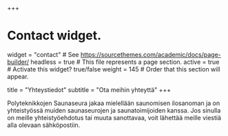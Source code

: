 +++
# Contact widget.
widget = "contact"  # See https://sourcethemes.com/academic/docs/page-builder/
headless = true  # This file represents a page section.
active = true  # Activate this widget? true/false
weight = 145  # Order that this section will appear.

title = "Yhteystiedot"
subtitle = "Ota meihin yhteyttä"
+++

Polyteknikkojen Saunaseura jakaa mielellään saunomisen ilosanoman ja on yhteistyössä muiden saunaseurojen ja saunatoimijoiden kanssa. Jos sinulla on meille yhteistyöehdotus tai muuta sanottavaa, voit lähettää meille viestiä alla olevaan sähköpostiin.
